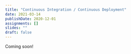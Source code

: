 ```yaml
---
title: "Continuous Integration / Continuous Deployment"
date: 2021-03-14
publishDate: 2020-12-01
assignments: []
slides: ""
draft: false
---
```


Coming soon!
